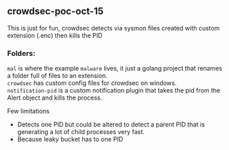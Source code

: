 ## crowdsec-poc-oct-15
This is just for fun, crowdsec detects via sysmon files created with custom extension (.enc) then kills the PID

### Folders:
`mal` is where the example `malware` lives, it just a golang project that renames a folder full of files to an extension.</br>
`crowdsec` has custom config files for crowdsec on windows.</br>
`notification-pid` is a custom notification plugin that takes the pid from the Alert object and kills the process.</br>

Few limitations
  - Detects one PID but could be altered to detect a parent PID that is generating a lot of child processes very fast.
  - Because leaky bucket has to one PID
 
